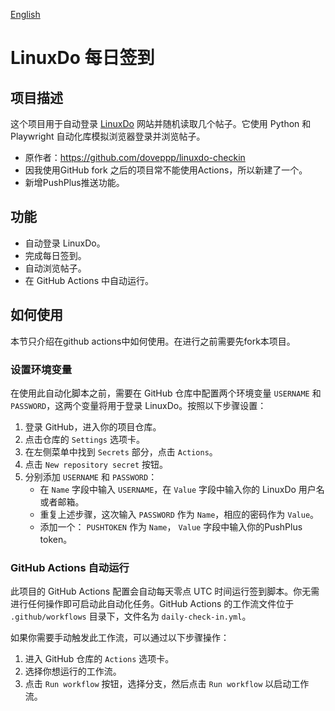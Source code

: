  [English](./README_en.md)
 
# LinuxDo 每日签到

## 项目描述
这个项目用于自动登录 [LinuxDo](https://linux.do/) 网站并随机读取几个帖子。它使用 Python 和 Playwright 自动化库模拟浏览器登录并浏览帖子。
- 原作者：https://github.com/doveppp/linuxdo-checkin 
- 因我使用GitHub fork 之后的项目常不能使用Actions，所以新建了一个。
- 新增PushPlus推送功能。

## 功能
- 自动登录 LinuxDo。
- 完成每日签到。
- 自动浏览帖子。
- 在 GitHub Actions 中自动运行。

## 如何使用
本节只介绍在github actions中如何使用。在进行之前需要先fork本项目。

### 设置环境变量
在使用此自动化脚本之前，需要在 GitHub 仓库中配置两个环境变量 `USERNAME` 和 `PASSWORD`，这两个变量将用于登录 LinuxDo。按照以下步骤设置：

1. 登录 GitHub，进入你的项目仓库。
2. 点击仓库的 `Settings` 选项卡。
3. 在左侧菜单中找到 `Secrets` 部分，点击 `Actions`。
4. 点击 `New repository secret` 按钮。
5. 分别添加 `USERNAME` 和 `PASSWORD`：
   - 在 `Name` 字段中输入 `USERNAME`，在 `Value` 字段中输入你的 LinuxDo 用户名或者邮箱。
   - 重复上述步骤，这次输入 `PASSWORD` 作为 `Name`，相应的密码作为 `Value`。
   - 添加一个： `PUSHTOKEN` 作为 `Name`， `Value` 字段中输入你的PushPlus token。

### GitHub Actions 自动运行
此项目的 GitHub Actions 配置会自动每天零点 UTC 时间运行签到脚本。你无需进行任何操作即可启动此自动化任务。GitHub Actions 的工作流文件位于 `.github/workflows` 目录下，文件名为 `daily-check-in.yml`。

如果你需要手动触发此工作流，可以通过以下步骤操作：

1. 进入 GitHub 仓库的 `Actions` 选项卡。
2. 选择你想运行的工作流。
3. 点击 `Run workflow` 按钮，选择分支，然后点击 `Run workflow` 以启动工作流。
